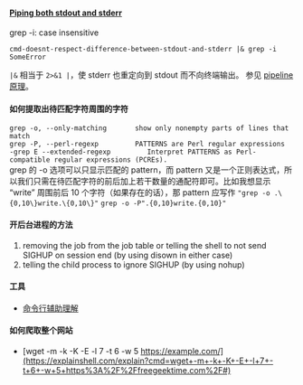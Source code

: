 #### [Piping both stdout and stderr](https://stackoverflow.com/questions/16497317/piping-both-stdout-and-stderr-in-bash)
grep -i: case insensitive
```shell
cmd-doesnt-respect-difference-between-stdout-and-stderr |& grep -i SomeError
```
`|&` 相当于 `2>&1 |`，使 stderr 也重定向到 stdout 而不向终端输出。 参见 [pipeline 原理](https://stackoverflow.com/questions/9834086/what-is-a-simple-explanation-for-how-pipes-work-in-bash#answer-63979785)。

#### 如何提取出待匹配字符周围的字符
```grep -o, --only-matching       show only nonempty parts of lines that match```\
`grep -P, --perl-regexp         PATTERNS are Perl regular expressions`\
`-grep E --extended-regexp         Interpret PATTERNS as Perl-compatible regular expressions (PCREs).`\
grep 的 -o 选项可以只显示匹配的 pattern，而 pattern 又是一个正则表达式，所以我们只需在待匹配字符的前后加上若干数量的通配符即可。比如我想显示 “write” 周围前后 10 个字符（如果存在的话），那 pattern 应写作 `"grep -o .\{0,10\}write.\{0,10\}"` `grep -o -P".{0,10}write.{0,10}"`

#### 开后台进程的方法
1. removing the job from the job table or telling the shell to not send SIGHUP on session end (by using disown in either case)
2. telling the child process to ignore SIGHUP (by using nohup)

#### 工具
- [命令行辅助理解](https://explainshell.com/)

#### 如何爬取整个网站
- [wget -m -k -K -E -l 7 -t 6 -w 5 https://example.com/](https://explainshell.com/explain?cmd=wget+-m+-k+-K+-E+-l+7+-t+6+-w+5+https%3A%2F%2Ffreegeektime.com%2F#)
